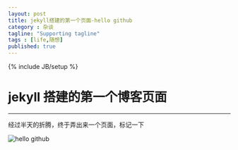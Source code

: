 ```yaml
---
layout: post
title: jekyll搭建的第一个页面-hello github
category : 杂谈
tagline: "Supporting tagline"
tags : [life,随想]
published: true
---
```

{% include JB/setup %}
# jekyll 搭建的第一个博客页面
---
经过半天的折腾，终于弄出来一个页面，标记一下

![hello github](http://novakr.github.io/image/githublog.jpg)